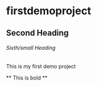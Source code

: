 # firstdemoproject

## Second Heading

###### Sixth/small Heading

This is my first demo project

** This is bold **

